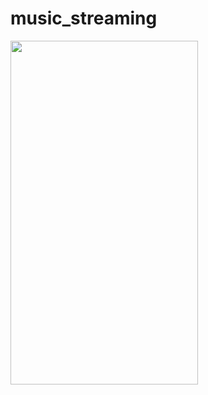 # music_streaming

<img src="https://user-images.githubusercontent.com/62507373/108594803-65df1a80-73bf-11eb-9bbf-8ff88f42519f.png" width="300" height="550">
